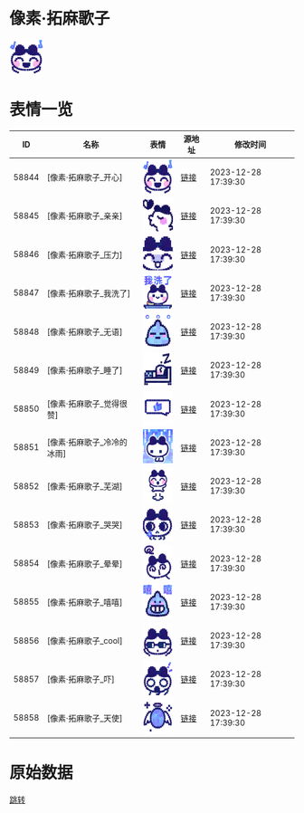 # 像素·拓麻歌子

<img src="./cover.png" height="60" alt="cover" />

# 表情一览

|ID|名称|表情|源地址|修改时间|
|----|----|----|----|----|
|58844|[像素·拓麻歌子_开心]|<img src="./pic/058844_%5B像素·拓麻歌子_开心%5D.png" height="60" alt="开心"/>|[链接](https://i0.hdslb.com/bfs/garb/6cf8e721b3e58d07b95cfcd82cfc6fcfe1f80fa7.png)|2023-12-28 17:39:30|
|58845|[像素·拓麻歌子_亲亲]|<img src="./pic/058845_%5B像素·拓麻歌子_亲亲%5D.png" height="60" alt="亲亲"/>|[链接](https://i0.hdslb.com/bfs/garb/a97412a3980ca6e6c524ffd6ba5be049371117d4.png)|2023-12-28 17:39:30|
|58846|[像素·拓麻歌子_压力]|<img src="./pic/058846_%5B像素·拓麻歌子_压力%5D.png" height="60" alt="压力"/>|[链接](https://i0.hdslb.com/bfs/garb/74251dddb9f9c9247e38e76a0e2092ed99b421d2.png)|2023-12-28 17:39:30|
|58847|[像素·拓麻歌子_我洗了]|<img src="./pic/058847_%5B像素·拓麻歌子_我洗了%5D.png" height="60" alt="我洗了"/>|[链接](https://i0.hdslb.com/bfs/garb/4e43c0fa31978fa9eea1d80b669e943fa6c7b647.png)|2023-12-28 17:39:30|
|58848|[像素·拓麻歌子_无语]|<img src="./pic/058848_%5B像素·拓麻歌子_无语%5D.png" height="60" alt="无语"/>|[链接](https://i0.hdslb.com/bfs/garb/78c9f203cddde04c709c00b0d9ad2790e7121cfa.png)|2023-12-28 17:39:30|
|58849|[像素·拓麻歌子_睡了]|<img src="./pic/058849_%5B像素·拓麻歌子_睡了%5D.png" height="60" alt="睡了"/>|[链接](https://i0.hdslb.com/bfs/garb/6146a288896259d48386e2248e6fa2b76b0b238d.png)|2023-12-28 17:39:30|
|58850|[像素·拓麻歌子_觉得很赞]|<img src="./pic/058850_%5B像素·拓麻歌子_觉得很赞%5D.png" height="60" alt="觉得很赞"/>|[链接](https://i0.hdslb.com/bfs/garb/84133b9b67a8d9277fca2e71ad2c0f1fb921f52f.png)|2023-12-28 17:39:30|
|58851|[像素·拓麻歌子_冷冷的冰雨]|<img src="./pic/058851_%5B像素·拓麻歌子_冷冷的冰雨%5D.png" height="60" alt="冷冷的冰雨"/>|[链接](https://i0.hdslb.com/bfs/garb/e698372e2160442431334c95aebe8a672ffe951f.png)|2023-12-28 17:39:30|
|58852|[像素·拓麻歌子_芜湖]|<img src="./pic/058852_%5B像素·拓麻歌子_芜湖%5D.png" height="60" alt="芜湖"/>|[链接](https://i0.hdslb.com/bfs/garb/c729915a803dac06eef48d96639af3e37e7b8d03.png)|2023-12-28 17:39:30|
|58853|[像素·拓麻歌子_哭哭]|<img src="./pic/058853_%5B像素·拓麻歌子_哭哭%5D.png" height="60" alt="哭哭"/>|[链接](https://i0.hdslb.com/bfs/garb/6f0b36fb2b33fcc438003c1af9d230604316c4a9.png)|2023-12-28 17:39:30|
|58854|[像素·拓麻歌子_晕晕]|<img src="./pic/058854_%5B像素·拓麻歌子_晕晕%5D.png" height="60" alt="晕晕"/>|[链接](https://i0.hdslb.com/bfs/garb/98d871be999a2433f63b501cb171d70200cdfbe0.png)|2023-12-28 17:39:30|
|58855|[像素·拓麻歌子_嘻嘻]|<img src="./pic/058855_%5B像素·拓麻歌子_嘻嘻%5D.png" height="60" alt="嘻嘻"/>|[链接](https://i0.hdslb.com/bfs/garb/0cea3c1e22a0698a5e3fdf8afe352f669219ed98.png)|2023-12-28 17:39:30|
|58856|[像素·拓麻歌子_cool]|<img src="./pic/058856_%5B像素·拓麻歌子_cool%5D.png" height="60" alt="cool"/>|[链接](https://i0.hdslb.com/bfs/garb/540745f28c820cb9bc3f0b0d4b619d68e1c13cc4.png)|2023-12-28 17:39:30|
|58857|[像素·拓麻歌子_吓]|<img src="./pic/058857_%5B像素·拓麻歌子_吓%5D.png" height="60" alt="吓"/>|[链接](https://i0.hdslb.com/bfs/garb/2e36df06eee61ff688931c758acaf78f6badb4b5.png)|2023-12-28 17:39:30|
|58858|[像素·拓麻歌子_天使]|<img src="./pic/058858_%5B像素·拓麻歌子_天使%5D.png" height="60" alt="天使"/>|[链接](https://i0.hdslb.com/bfs/garb/673483d3a82db89a0ea22f16fae6c3f7bf564202.png)|2023-12-28 17:39:30|

# 原始数据

[跳转](./raw.json)

